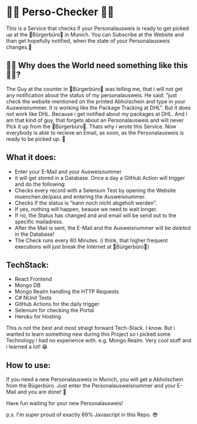 # 🚀🎉 Perso-Checker 🎉🚀
This is a Service that checks if your Personalausweis is ready to get picked up at the 🤡Bürgerbüro🤡 in Munich. You can Subscribe at the Website and than get hopefully notified, when the state of your Personalausweis changes.🤩


## 🤦‍♂️ Why does the World need something like this 🤷‍♀️?
The Guy at the counter in 🤡Bürgerbüro🤡 was telling me, that i will not get any notification about the status of my personalausweis. He said: "just check the website
mentioned on the printed Abholschein and type in your Ausweisnummer. It is working like the Package Tracking at DHL". But it does not work like DHL. Because i get 
notified about my packages at DHL. And i am that kind of guy, that forgets about an Personalausweis and will never Pick it up from the 🤡Bürgerbüro🤡. Thats why i wrote 
this Service. Now everybody is able to recieve an Email, as soon, as the Personalausweis is ready to be picked up. 🎉


## What it does:
 - Enter your E-Mail and your Ausweisnummer
 - it will get stored in a Database. Once a day a GitHub Action will trigger and do the following:
 - Checks every record with a Selenium Test by opening the Website muenchen.de/pass and entering the Ausweisnummer.
 - Checks if the status is "kann noch nicht abgeholt werden". 
 - If yes, nothing will happen, beause we need to wait longer. 
 - If no, the Status has changed and and email will be send out to the specific mailadress.
 - After the Mail is sent, the E-Mail and the Ausweisnummer will be *deleted* in the Database!
 - The Check runs every 60 Minutes. (i think, that higher frequent executions will just break the Internet at 🤡Bürgerbüro🤡)
 
## TechStack:
 - React Frontend
 - Mongo DB
 - Mongo Realm handling the HTTP Requests
 - C# NUnit Tests
 - GitHub Actions for the daily trigger
 - Selenium for checking the Portal
 - Heroku for Hosting

This is not the best and most straigt forward Tech-Stack. I know. But i wanted to learn something new during this Project so i picked some Technology i had no experience with. e.g. Mongo Realm. Very cool stuff and i learned a lot! 😁
 
## How to use:
 If you need a new Personalausweis in Munich, you will get a Abholschein from the Bügerbüro. Just enter the Personalausweisnummer and your E-Mail and you are done! 🚀
 
 Have fun waiting for your new Personalausweis!
 
 p.s. I'm super proud of exactly 69% Javascript in this Repo. 😎
